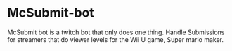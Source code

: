 # McSubmit-bot
McSubmit bot is a twitch bot that only does one thing. Handle Submissions for streamers that do viewer levels for the Wii U game, Super mario maker.

